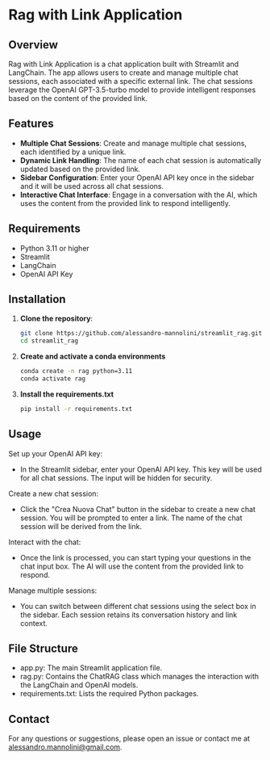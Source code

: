 # Rag with Link Application

## Overview

Rag with Link Application is a chat application built with Streamlit and LangChain. The app allows users to create and manage multiple chat sessions, each associated with a specific external link. The chat sessions leverage the OpenAI GPT-3.5-turbo model to provide intelligent responses based on the content of the provided link.

## Features

- **Multiple Chat Sessions**: Create and manage multiple chat sessions, each identified by a unique link.
- **Dynamic Link Handling**: The name of each chat session is automatically updated based on the provided link.
- **Sidebar Configuration**: Enter your OpenAI API key once in the sidebar and it will be used across all chat sessions.
- **Interactive Chat Interface**: Engage in a conversation with the AI, which uses the content from the provided link to respond intelligently.

## Requirements

- Python 3.11 or higher
- Streamlit
- LangChain
- OpenAI API Key

## Installation

1. **Clone the repository**:

   ```bash
   git clone https://github.com/alessandro-mannolini/streamlit_rag.git
   cd streamlit_rag
    ```

2. **Create and activate a conda environments**
    ```bash
    conda create -n rag python=3.11
    conda activate rag
    ```

3. **Install the requirements.txt**
    ```bash
    pip install -r requirements.txt
    ```

## Usage

Set up your OpenAI API key:
 - In the Streamlit sidebar, enter your OpenAI API key. This key will be used for all chat sessions. The input will be hidden for security.

Create a new chat session:
 - Click the "Crea Nuova Chat" button in the sidebar to create a new chat session. You will be prompted to enter a link. The name of the chat session will be derived from the link.

Interact with the chat:
 - Once the link is processed, you can start typing your questions in the chat input box. The AI will use the content from the provided link to respond.

Manage multiple sessions:
 - You can switch between different chat sessions using the select box in the sidebar. Each session retains its conversation history and link context.

## File Structure

 - app.py: The main Streamlit application file.
 - rag.py: Contains the ChatRAG class which manages the interaction with the LangChain and OpenAI models.
 - requirements.txt: Lists the required Python packages.

## Contact

For any questions or suggestions, please open an issue or contact me at alessandro.mannolini@gmail.com.